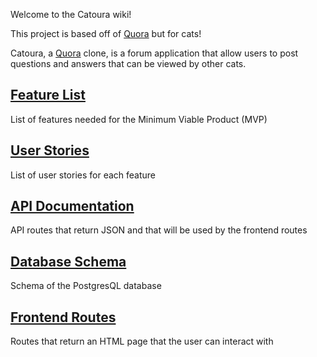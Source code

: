 Welcome to the Catoura wiki!

This project is based off of [Quora](https://www.quora.com/) but for cats!

Catoura, a [Quora](https://www.quora.com/) clone, is a forum application that allow users to post questions and answers that can be viewed by other cats.

## [Feature List](https://github.com/vernfongchao/Catoura/wiki/MVP-Feature-List)

List of features needed for the Minimum Viable Product (MVP)

## [User Stories](https://github.com/vernfongchao/Catoura/wiki/User-Stories)

List of user stories for each feature

## [API Documentation](https://github.com/vernfongchao/Catoura/wiki/API-Documentation)

API routes that return JSON and that will be used by the frontend routes


## [Database Schema](https://github.com/vernfongchao/Catoura/wiki/Database-Schema)

Schema of the PostgresQL database

## [Frontend Routes](https://github.com/vernfongchao/Catoura/wiki/Frontend-Routes)

Routes that return an HTML page that the user can interact with
